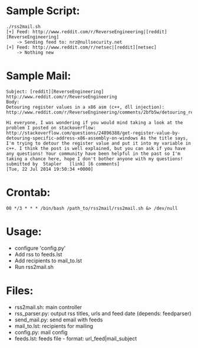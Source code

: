 Sample Script:
==============

    ./rss2mail.sh
    [+] Feed: http://www.reddit.com/r/ReverseEngineering|[reddit][ReverseEngineering]
        -> Sending feed to: nrz@nullsecurity.net
    [+] Feed: http://www.reddit.com/r/netsec|[reddit][netsec]
        -> Nothing new

Sample Mail:
============
    Subject: [reddit][ReverseEngineering] http://www.reddit.com/r/ReverseEngineering
    Body:
    Detouring register values in a x86 asm (c++, dll injection):
    http://www.reddit.com/r/ReverseEngineering/comments/2bfb5w/detouring_register_values_in_a_x86_asm_c_dll/

    Hi everyone, I was wondering if you would mind taking a look at the problem I posted on stackoverflow: http://stackoverflow.com/questions/24896388/get-register-value-by-detouring-specific-address-x86-assembly-on-windows As the title says, I'm trying to detour the register value and put it into my variable in c++. I think the post is well explained, but you can ask if you have any questions! Your community have been helpful in the past so I'm taking a chance here, hope I don't bother anyone with my questions!   submitted by  5tapler   [link] [6 comments]
    [Tue, 22 Jul 2014 19:50:34 +0000]

Crontab:
========
    00 */3 * * * /bin/bash /path_to/rss2mail/rss2mail.sh &> /dev/null

Usage:
======
 - configure 'config.py'
 - Add rss to feeds.lst
 - Add recipients to mail_to.lst
 - Run rss2mail.sh

Files:
======
 - rss2mail.sh: main controller
 - rss_parser.py: output rss titles, urls and feed date (depends: feedparser)
 - send_mail.py: send email with feeds
 - mail_to.lst: recipients for mailing
 - config.py: mail config
 - feeds.lst: feeds file - format: url_feed|mail_subject
